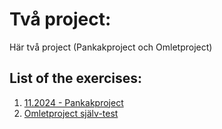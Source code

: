 # Två project:
Här två project (Pankakproject och Omletproject)
## List of the exercises:
1. [11.2024 - Pankakproject](https://github.com/Sai24020/pankakproject-Suzan/tree/main/SuzanAlMajdalawi-Html-CSS)
2. [Omletproject själv-test](https://github.com/Sai24020/pankakproject-Suzan/tree/main/omelet-project)
